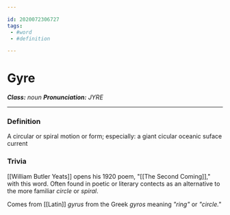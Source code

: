 ```yaml
---

id: 2020072306727
tags:
 - #word
 - #definition

---
```


# Gyre
**_Class:_** *noun*
**_Pronunciation:_** *JYRE*

---

### Definition
A circular or spiral motion or form; especially: a giant cicular oceanic suface current

### Trivia
[[William Butler Yeats]] opens his 1920 poem, "[[The Second Coming]]," with this word. Often found in poetic or literary contects as an alternative to the more familiar *circle* or *spiral*.

Comes from [[Latin]] *gyrus* from the Greek *gyros* meaning *"ring"* or *"circle."*